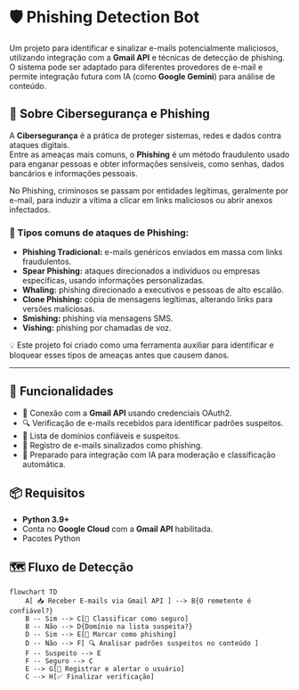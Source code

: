 # 🛡️ Phishing Detection Bot

Um projeto para identificar e sinalizar e-mails potencialmente maliciosos, utilizando integração com a **Gmail API** e técnicas de detecção de phishing.  
O sistema pode ser adaptado para diferentes provedores de e-mail e permite integração futura com IA (como **Google Gemini**) para análise de conteúdo.

## 🔐 Sobre Cibersegurança e Phishing

A **Cibersegurança** é a prática de proteger sistemas, redes e dados contra ataques digitais.  
Entre as ameaças mais comuns, o **Phishing** é um método fraudulento usado para enganar pessoas e obter informações sensíveis, como senhas, dados bancários e informações pessoais.

No Phishing, criminosos se passam por entidades legítimas, geralmente por e-mail, para induzir a vítima a clicar em links maliciosos ou abrir anexos infectados.

### 📌 Tipos comuns de ataques de Phishing:
- **Phishing Tradicional:** e-mails genéricos enviados em massa com links fraudulentos.
- **Spear Phishing:** ataques direcionados a indivíduos ou empresas específicas, usando informações personalizadas.
- **Whaling:** phishing direcionado a executivos e pessoas de alto escalão.
- **Clone Phishing:** cópia de mensagens legítimas, alterando links para versões maliciosas.
- **Smishing:** phishing via mensagens SMS.
- **Vishing:** phishing por chamadas de voz.

💡 Este projeto foi criado como uma ferramenta auxiliar para identificar e bloquear esses tipos de ameaças antes que causem danos.

---

## 🚀 Funcionalidades
- 📧 Conexão com a **Gmail API** usando credenciais OAuth2.
- 🔍 Verificação de e-mails recebidos para identificar padrões suspeitos.
- 📜 Lista de domínios confiáveis e suspeitos.
- 📝 Registro de e-mails sinalizados como phishing.
- 🔮 Preparado para integração com IA para moderação e classificação automática.

## 📦 Requisitos
- **Python 3.9+**
- Conta no **Google Cloud** com a **Gmail API** habilitada.
- Pacotes Python

## 🗺️ Fluxo de Detecção

```mermaid
flowchart TD
    A[ 📥 Receber E-mails via Gmail API ] --> B{O remetente é confiável?}
    B -- Sim --> C[📌 Classificar como seguro]
    B -- Não --> D{Domínio na lista suspeita?}
    D -- Sim --> E[🚨 Marcar como phishing]
    D -- Não --> F[ 🔍 Analisar padrões suspeitos no conteúdo ]
    F -- Suspeito --> E
    F -- Seguro --> C
    E --> G[📝 Registrar e alertar o usuário]
    C --> H[✅ Finalizar verificação]
